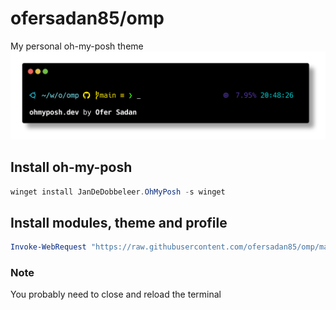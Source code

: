# ofersadan85/omp

My personal oh-my-posh theme
![example.png](https://github.com/ofersadan85/oh-my-posh-theme/blob/main/example.png?raw=true)

## Install oh-my-posh

```powershell
winget install JanDeDobbeleer.OhMyPosh -s winget
```

## Install modules, theme and profile

```powershell
Invoke-WebRequest "https://raw.githubusercontent.com/ofersadan85/omp/main/install.ps1" | Invoke-Expression
```

### Note

You probably need to close and reload the terminal
